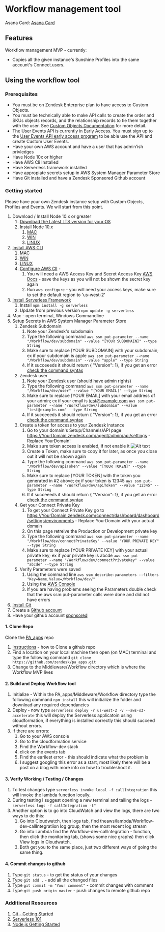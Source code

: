 # Workflow management tool

Asana Card:
[Asana Card](https://app.asana.com/0/1121246347800639/1121246418123671)

## Features
Workflow management MVP - currently:

* Copies all the given instance's Sunshine Profiles into the same account's Connect.users.

## Using the workflow tool

### Prerequisites

* You must be on Zendesk Enterprise plan to have access to Custom Objects.
* You must be technically able to make API calls to create the order and SKUs objects records, and the relationship records to tie them together with the user. See [Custom Objects Documentation](https://developer.zendesk.com/rest_api/docs/custom-objects-api/introduction) for more detail. 
* The User Events API is currently in Early Access. You must sign up to the [User Events API early access program](https://develop.zendesk.com/hc/en-us/articles/360001844267-Using-the-User-Events-API-early-access-) to be able use the API and create Custom User Events.
* Have your own AWS account and have a user that has admin'ish privledges
* Have Node 10x or higher
* Have AWS Cli Installed
* Have Serverless framework installed
* Have appropiate secrets setup in AWS System Manager Parameter Store
* Have Git installed and have a Zendesk Sponsored Github account

### Getting started
Please have your own Zendesk instance setup with Custom Objects, Profiles and Events.  We will start from this point.

1.  Download / Install Node 10.x or greater 
    1. [Download the Latest LTS version for your OS](https://nodejs.org/en/download/)
    2. Install Node 10.x 
        1. [MAC](https://nodesource.com/blog/installing-nodejs-tutorial-mac-os-x/) 
        2. [WIN](https://www.wikihow.com/Install-Node.Js-on-Windows) 
        3. [LINUX](https://nodejs.org/en/download/package-manager/)
2. [Install AWS CLI](https://docs.aws.amazon.com/cli/latest/userguide/cli-chap-install.html)
    1. [MAC](https://docs.aws.amazon.com/cli/latest/userguide/install-macos.html) 
    2. [WIN](https://docs.aws.amazon.com/cli/latest/userguide/install-windows.html) 
    3. [LINUX](https://docs.aws.amazon.com/cli/latest/userguide/install-linux.html)
    4. [Configure AWS ClI](https://docs.aws.amazon.com/cli/latest/userguide/cli-chap-configure.html) - 
        1. You will need a AWS Access Key and Secret Access Key [AWS Docs](https://docs.aws.amazon.com/IAM/latest/UserGuide/id_credentials_access-keys.html) - save the keys as you will not be shown the secret key again
        2. Run ```aws configure``` - you will need your access keys, make sure to set the default region to 'us-west-2'
3. [Install Serverless Framework](https://serverless.com/framework/docs/getting-started/)
    1. Install ```npm install -g serverless```
    2. Update from previous version ```npm update -g serverless```
3. Mac - open terminal, Windows Commandline
4. Setup Secrets in AWS System Manager Parameter Store
    1. Zendesk Subdomain
        1. Note your Zendesk's subdomain        
        2. Type the following command ```aws ssm put-parameter --name "/Workflow/dev/subdomain" --value "[YOUR SUBDOMAIN]" --type String```
        3. Make sure to replace [YOUR SUBDOMAIN] with your subdomain; ex if your subdomain is apple ```aws ssm put-parameter --name "/Workflow/dev/subdomain" --value "apple" --type String```
        4. If it succeeeds it should return { "Version": 1}, if you get an error [check the command syntax](https://docs.aws.amazon.com/systems-manager/latest/userguide/sysman-paramstore-cli.html)
    2. Zendesk user
        1. Note your Zendesk user (should have admin rights)
        2. Type the following command ```aws ssm put-parameter --name "/Workflow/dev/user" --value "[YOUR EMAIL]" --type String ```
        3. Make sure to replace [YOUR EMAIL] with your email address of your admin; ex if your email is test@example.com ```aws ssm put-parameter --name "/Workflow/dev/subdomain" --value "test@example.com" --type String```
        4. If it succeeeds it should return { "Version": 1}, if you get an error [check the command syntax](https://docs.aws.amazon.com/systems-manager/latest/userguide/sysman-paramstore-cli.html)
    3. Create a token for access to your Zendesk Instance
        1. Go to your domain's Setup/Channels/API page https://YourDomain.zendesk.com/agent/admin/api/settings - Replace YourDomain!
        2. Make sure token access is enabled, if not enable it ![Alt text](/screenshots/token_access.jpg?raw=true "Turn on Token Access")
        3. Create a Token, make sure to copy it for later, as once you close out it will not be shown again
        4. Type the following command ```aws ssm put-parameter --name "/Workflow/dev/apiToken" --value "[YOUR TOKEN]" --type String```
        5. Make sure to replace [YOUR TOKEN] with the token you generated in #2 above; ex if your token is 12345 ```aws ssm put-parameter --name "/Workflow/dev/apiToken" --value "12345" --type String```
        6. If it succeeeds it should return { "Version": 1}, if you get an error [check the command syntax](https://docs.aws.amazon.com/systems-manager/latest/userguide/sysman-paramstore-cli.html)
    4. Get your Connect Private Key
        1. To get your Connect Private Key go to https://YourDomain.zendesk.com/connect/dashboard/dashboard/settings/environments - Replace YourDomain with your actual domain
        2. On this page retreive the Production or Development private key
        3. Type the following command ```aws ssm put-parameter --name "/Workflow/dev/connectPrivateKey" --value "YOUR PRIVATE KEY" --type String```
        4. Make sure to replace [YOUR PRIVATE KEY] with your actual private key; ex if your private key is abcde ```aws ssm put-parameter --name "/Workflow/dev/connectPrivateKey" --value "abcde" --type String```
    5. Verify Parameters were saved
        1. Using the command line ```aws ssm describe-parameters --filters "Key=Name,Value=/Workflow/dev/"```
        2. Using the [AWS Console](https://us-west-2.console.aws.amazon.com/systems-manager/parameters?region=us-west-2) 
        3. If you are having problems seeing the Parameters double check that the aws ssm put-parameter calls were done and did not have errors
5. [Install Git](https://git-scm.com/book/en/v2/Getting-Started-Installing-Git)
6. Create a [Github account](https://github.com/join)
7. Have your github account [sponsored](https://zendeskit.zendesk.com/hc/en-us/articles/360006728793)

#### 1. Clone Repo
Clone the [PA_apps](https://github.com/zendesk/pa_apps) repo
1. [Instructions](https://help.github.com/en/articles/cloning-a-repository) - how to Clone a github repo
2. Find a location on your local machine then open (on MAC) terminal and type the following command ```git clone https://github.com/zendesk/pa_apps.git```
3. Change to the Middleware/Workflow directory which is where the Workflow MVP lives

#### 2. Build and Deploy Workflow tool
1. Initialize - Within the PA_apps/Middleware/Workflow directory type the following command ```npm install``` this will initialize the folder and download any required dependancies
2. Deploy - now type ```serverless deploy -r us-west-2 -v --aws-s3-accelerate``` this will deploy the Serverless applicatoin using cloudformation, if everything is installed correctly this should succeed without errors.
3. If there are errors:
    1. Go to your AWS console 
    2. Go to the cloudformation service
    3. Find the Workflow-dev stack
    4. click on the events tab
    5. Find the earilest error - this should indicate what the problem is
    6. I suggest googling this error as a start, most likely there will be a post on a blog with more info on how to troubleshoot it.

#### 3. Verify Working / Testing / Changes
1. To test changes type ```serverless invoke local -f callIntegration``` this will invoke the lambda function locally.
2. During testing I suggest opening a new terminal and tailing the logs - ```serverless logs -f callIntegration -t"```
3. Another option is to go into CloudWatch and view the logs, there are two ways to do this:
    1. Go into Cloudwatch, then logs tab, find theaws/lambda/Workflow-dev-callIntegratiion log group, then the most recent log stream
    2. Go into Lambda find the Workflow-dev-callIntegration - function, then click the monitoring tab, (shows some nice graphs) then click View logs in Cloudwatch.
    3. Both get you to the same place, just two different ways of going the same thing.

#### 4. Commit changes to github
1. Type ```git status``` - to get the status of your changes
2. Type ```git add .``` - add all the changed files
4. Type ```git commit -m "Your comment"``` - commit changes with comment
5. Type ```git push origin master``` - push changes to remote github repo


### Additional Resources
1. [Git - Getting Started](https://git-scm.com/book/en/v1/Getting-Started)
2. [Serverless 101](https://www.youtube.com/playlist?list=PLGyRwGktEFqedFrqKLIzmUXlsiQ4tbdyo)
3. [Node.js Getting Started](https://nodejs.org/en/docs/guides/getting-started-guide/)

